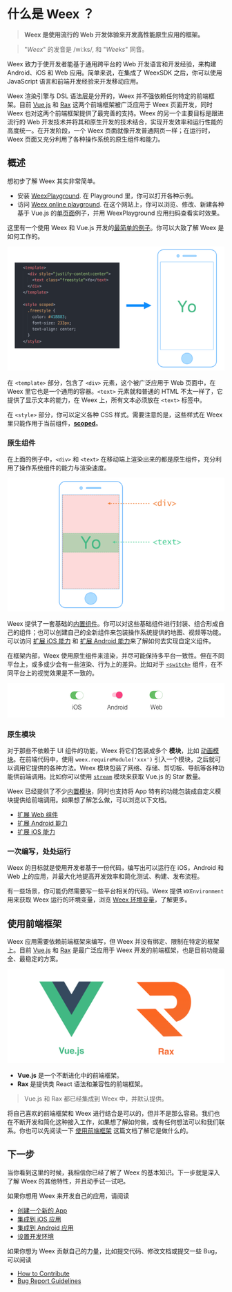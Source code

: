 # 什么是 Weex ？

<!-- toc -->

> **Weex 是使用流行的 Web 开发体验来开发高性能原生应用的框架。**

> "*Weex*" 的发音是 /wiːks/, 和 "*Weeks*" 同音。

Weex 致力于使开发者能基于通用跨平台的 Web 开发语言和开发经验，来构建 Android、iOS 和 Web 应用。简单来说，在集成了 WeexSDK 之后，你可以使用 JavaScript 语言和前端开发经验来开发移动应用。

Weex 渲染引擎与 DSL 语法层是分开的，Weex 并不强依赖任何特定的前端框架。目前 [Vue.js](https://vuejs.org/) 和 [Rax](https://alibaba.github.io/rax/) 这两个前端框架被广泛应用于 Weex 页面开发，同时 Weex 也对这两个前端框架提供了最完善的支持。Weex 的另一个主要目标是跟进流行的 Web 开发技术并将其和原生开发的技术结合，实现开发效率和运行性能的高度统一。在开发阶段，一个 Weex 页面就像开发普通网页一样；在运行时，Weex 页面又充分利用了各种操作系统的原生组件和能力。

## 概述

想初步了解 Weex 其实非常简单。

* 安装 [WeexPlayground](http://weex.apache.org/tools/playground.html). 在 Playground 里，你可以打开各种示例。
* 访问 [Weex online playground](http://dotwe.org/vue). 在这个网站上，你可以浏览、修改、新建各种基于 Vue.js 的[单页面]((https://vuejs.org/v2/guide/single-file-components.html))例子，并用 WeexPlayground 应用扫码查看实时效果。

这里有一个使用 Weex 和 Vue.js 开发的[最简单的例子](http://dotwe.org/vue/8da01827631b21150a12dd54d7114380)。你可以大致了解 Weex 是如何工作的。

![Weex Example](./images/weex-example-yo.png)

在 `<template>` 部分，包含了 `<div>` 元素，这个被广泛应用于 Web 页面中，在 Weex 里它也是一个通用的容器。`<text>` 元素就和普通的 HTML 不太一样了，它提供了显示文本的能力，在 Weex 上，所有文本必须放在 `<text>` 标签中。

在 `<style>` 部分，你可以定义各种 CSS 样式。需要注意的是，这些样式在 Weex 里只能作用于当前组件，[**scoped**](https://vue-loader.vuejs.org/en/features/scoped-css.html)。

### 原生组件

在上面的例子中，`<div>` 和 `<text>` 在移动端上渲染出来的都是原生组件，充分利用了操作系统组件的能力与渲染速度。

![Native Components](../../guide/images/native-component.png)

Weex 提供了一套基础的[内置组件](../docs/components/div.html)。你可以对这些基础组件进行封装、组合形成自己的组件；也可以创建自己的全新组件来包装操作系统提供的地图、视频等功能。可以访问 [扩展 iOS 能力](./extend/extend-ios.html) 和 [扩展 Android 能力](./extend/extend-android.html)来了解如何去实现自定义组件。

在框架内部，Weex 使用原生组件来渲染，并尽可能保持多平台一致性。但在不同平台上，或多或少会有一些渲染、行为上的差异。比如对于 [`<switch>`](http://dotwe.org/vue/d96943452b6708422197c47920903823) 组件，在不同平台上的视觉效果是不一致的。

![Different switch](./images/different-switch.png)

### 原生模块

对于那些不依赖于 UI 组件的功能，Weex 将它们包装成多个 **模块**，比如 [动画模块](../docs/modules/animation.html)。在前端代码中，使用 `weex.requireModule('xxx')` 引入一个模块，之后就可以调用它提供的各种方法。Weex 模块包装了网络、存储、剪切板、导航等各种功能供前端调用。比如你可以使用 [`stream`](http://dotwe.org/vue/2ae062b6a04124a35bbe2da3b1e5c07b) 模块来获取 Vue.js 的 Star 数量。

Weex 已经提供了不少[内置模块](../docs/modules/animation.html)，同时也支持将 App 特有的功能包装成自定义模块提供给前端调用。如果想了解怎么做，可以浏览以下文档。

* [扩展 Web 组件](./extend/extend-web.html)
* [扩展 Android 能力](./extend/extend-android.html)
* [扩展 iOS 能力](./extend/extend-ios.html)

### 一次编写，处处运行

Weex 的目标就是使用开发者基于一份代码，编写出可以运行在 iOS，Android 和 Web 上的应用，并最大化地提高开发效率和简化测试、构建、发布流程。

有一些场景，你可能仍然需要写一些平台相关的代码。Weex 提供 `WXEnvironment` 用来获取 Weex 运行的环境变量，浏览 [Weex 环境变量](../docs/api/weex-variable.html)，了解更多。

## 使用前端框架

Weex 应用需要依赖前端框架来编写，但 Weex 并没有绑定、限制在特定的框架上。目前 [Vue.js](https://vuejs.org/) 和 [Rax](https://alibaba.github.io/rax/) 是最广泛应用于 Weex 开发的前端框架，也是目前功能最全、最稳定的方案。

![Vue 和 Rax](./images/vue-rax.png)

- **Vue.js** 是一个不断进化中的前端框架。
- **Rax** 是提供类 React 语法和兼容性的前端框架。

> Vue.js 和 Rax 都已经集成到 Weex 中，并默认提供。

将自己喜欢的前端框架和 Weex 进行结合是可以的，但并不是那么容易。我们也在不断开发和简化这种接入工作，如果想了解如何做，或有任何想法可以和我们联系。你也可以先阅读一下 [使用前端框架](./front-end-frameworks.html) 这篇文档了解它是做什么的。


## 下一步

当你看到这里的时候，我相信你已经了解了 Weex 的基本知识。下一步就是深入了解 Weex 的其他特性，并且动手试一试吧。

如果你想用 Weex 来开发自己的应用，请阅读

- [创建一个新的 App](./develop/create-a-new-app.html)
- [集成到 iOS 应用](./develop/integrate-to-iOS-app.html)
- [集成到 Android 应用](./develop/integrate-to-android-app.html)
- [设置开发环境](./develop/setup-develop-environment.html)

如果你想为 Weex 贡献自己的力量，比如提交代码、修改文档或提交一些 Bug，可以阅读

- [How to Contribute](./contribute/how-to-contribute.html)
- [Bug Report Guidelines](./contribute/bug-report-guidelines.html)
